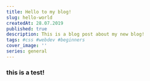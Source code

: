 ```yaml
---
title: Hello to my blog! 
slug: hello-world
createdAt: 28.07.2019
published: true
description: This is a blog post about my new blog!
tags: #css #webdev #beginners
cover_image: ''
series: general
---
```

### this is a test!